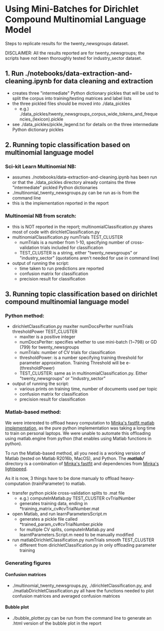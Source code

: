 # Using Mini-Batches for Dirichlet Compound Multinomial Language Model

Steps to replicate results for the twenty_newsgroups dataset.

DISCLAIMER: All the results reported are for twenty_newsgroups; the scripts have not been thoroughly tested for industry_sector dataset.

## 1. Run ./notebooks/data-extraction-and-cleaning.ipynb for data cleaning and extraction
 - creates three "intermediate" Python dictionary pickles that will be usd to split the corpus into training/testing matrices and label lists
 - the three pickled files should be moved into ./data_pickles
    * e.g.) ./data_pickles/twenty_newsgroups_corpus_wide_tokens_and_frequencies_(lexicon).pickle
 - see ./data_pickles/pickle_legend.txt for details on the three intermediate Python dictionary pickles

## 2. Running topic classification based on multinomial language model 
### Sci-kit Learn Multinomial NB: 
 - assumes ./notebooks/data-extraction-and-cleaning.ipynb has been run or that the ./data_pickles directory already contains the three "intermediate" pickled Python dictionaries
 - ./multinomial_twenty_newsgroups.py can be run as-is from the command line
 - this is the implementation reported in the report
 
### Multinomial NB from scratch:
 - this is NOT reported in the report; multinomialClassification.py shares most of code with dirichletClassification.py 
 - multinomialClassification.py numTrials TEST_CLUSTER
   * numTrials is a number from 1-10, specifying number of cross-validation trials included for classification
   * TEST_CLUSTER is a string, either "twenty_newsgroups" or "industry_sector" (quotations aren't needed for use in command line)
 - output of running the script:
   * time taken to run predictions are reported
   * confusion matrix for classification
   * precision result for classification

## 3. Running topic classification based on dirichlet compound multinomial language model
### Python method: 
 - dirichletClassification.py maxIter numDocsPerIter numTrials thresholdPower TEST_CLUSTER
   * maxIter is a positive integer
   * numDocsPerIter: specifies whether to use mini-batch (1~798) or GD (799) for twenty_newsgroups
   * numTrials: number of CV trials for classification
   * thresholdPower: is a number specifying training threshold for parameter approximation. Training Threshold will be e-(thresholdPower)
   * TEST_CLUSTER: same as in multinomialClassification.py. Either "twenty_newsgroups" or "industry_sector"
 - output of running the script:
   * various prints on training time, number of documents used per topic
   * confusion matrix for classification
   * precision result for classification
 
### Matlab-based method: 
We were interested to offload heavy computation to [Minka's fastfit matlab implementation](https://github.com/tminka/fastfit), as the pure python implementation was taking a long time to train on personal laptops. We were unable to automate this offloading using matlab.engine from python (that enables using Matlab functions in python).

To run the Matlab-based method, all you need is a working version of Matlab (tested on Matlab R2016b, MacOS), and Python.
The _**matlab/**_ directory is a combination of [Minka's fastfit](https://github.com/tminka/fastfit) and dependencies from [Minka's lightspeed](https://github.com/tminka/lightspeed).

 As it is now, 3 things have to be done manualy to offload heavy-computation (trainParameter) to matlab. 
 - transfer python pickle cross-validation splits to .mat file
   * e.g.) computeInMatlab.py TEST_CLUSTER cvTrialNumber
   * generates training data, ending in *training_matrix_cv#cvTrialNumber.mat
 - open Matlab, and run learnParametersScript.m
   * generates a pickle file called *trained_param_cv#cvTrialNumber.pickle
   * for multiple CV splits, computeInMatlab.py and learntParameters.Script.m need to be manually modified
 - run matlabDirichletClassification.py numTrials smooth TEST_CLUSTER
    * different from dirichletClassification.py in only offloading parameter training 

### Generating figures
#### Confusion matrices
 - ./multinomial_twenty_newsgroups.py, ./dirichletClassification.py, and ./matlabDirichletClassification.py all have the functions needed to plot confusion matrices and averaged confusion matrices
 
 #### Bubble plot
 - ./bubble_plotter.py can be run from the command line to generate an .html version of the bubble plot in the report
